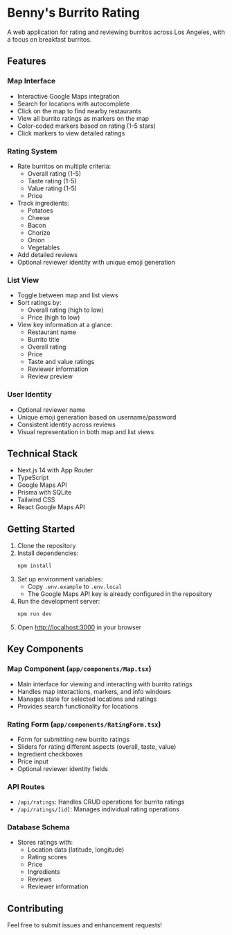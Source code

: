 # Benny's Burrito Rating

A web application for rating and reviewing burritos across Los Angeles, with a focus on breakfast burritos.

## Features

### Map Interface
- Interactive Google Maps integration
- Search for locations with autocomplete
- Click on the map to find nearby restaurants
- View all burrito ratings as markers on the map
- Color-coded markers based on rating (1-5 stars)
- Click markers to view detailed ratings

### Rating System
- Rate burritos on multiple criteria:
  - Overall rating (1-5)
  - Taste rating (1-5)
  - Value rating (1-5)
  - Price
- Track ingredients:
  - Potatoes
  - Cheese
  - Bacon
  - Chorizo
  - Onion
  - Vegetables
- Add detailed reviews
- Optional reviewer identity with unique emoji generation

### List View
- Toggle between map and list views
- Sort ratings by:
  - Overall rating (high to low)
  - Price (high to low)
- View key information at a glance:
  - Restaurant name
  - Burrito title
  - Overall rating
  - Price
  - Taste and value ratings
  - Reviewer information
  - Review preview

### User Identity
- Optional reviewer name
- Unique emoji generation based on username/password
- Consistent identity across reviews
- Visual representation in both map and list views

## Technical Stack

- Next.js 14 with App Router
- TypeScript
- Google Maps API
- Prisma with SQLite
- Tailwind CSS
- React Google Maps API

## Getting Started

1. Clone the repository
2. Install dependencies:
   ```bash
   npm install
   ```
3. Set up environment variables:
   - Copy `.env.example` to `.env.local`
   - The Google Maps API key is already configured in the repository
4. Run the development server:
   ```bash
   npm run dev
   ```
5. Open [http://localhost:3000](http://localhost:3000) in your browser

## Key Components

### Map Component (`app/components/Map.tsx`)
- Main interface for viewing and interacting with burrito ratings
- Handles map interactions, markers, and info windows
- Manages state for selected locations and ratings
- Provides search functionality for locations

### Rating Form (`app/components/RatingForm.tsx`)
- Form for submitting new burrito ratings
- Sliders for rating different aspects (overall, taste, value)
- Ingredient checkboxes
- Price input
- Optional reviewer identity fields

### API Routes
- `/api/ratings`: Handles CRUD operations for burrito ratings
- `/api/ratings/[id]`: Manages individual rating operations

### Database Schema
- Stores ratings with:
  - Location data (latitude, longitude)
  - Rating scores
  - Price
  - Ingredients
  - Reviews
  - Reviewer information

## Contributing

Feel free to submit issues and enhancement requests!
